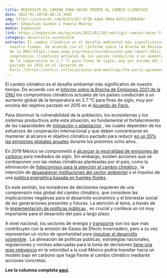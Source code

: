 ```yaml
---
title: REDIRIGIR EL CAMINO PARA HACER FRENTE AL CAMBIO CLIMÁTICO
date: 2022-01-28T16:40:15.394Z
img: https://ucarecdn.com/6c67cd57-4730-44e8-908d-837cc2d684b0/
autor: Sebastián Guzmán y Pamela Monroy
medio: Expansión
link: https://expansion.mx/opinion/2022/01/28/redirigir-camino-hacer-frente-cambio-climatico
category: desarrollo-sostenible
extracto: El cambio climático es el desafío ambiental más significativo de
  nuestro tiempo. De acuerdo con el [Informe sobre la Brecha de Emisiones 2021
  de la ONU](https://www.unep.org/resources/emissions-gap-report-2021) los
  compromisos climáticos actuales de los países conducirán a un aumento global
  de la temperatura en 2.7 °C para fines de siglo, muy por encima del objetivo
  pactado en 2015 en el [Acuerdo de
  París.](https://unfccc.int/es/process-and-meetings/the-paris-agreement/que-es-el-acuerdo-de-paris)
---
```

<!--StartFragment-->

El cambio climático es el desafío ambiental más significativo de nuestro tiempo. De acuerdo con el [Informe sobre la Brecha de Emisiones 2021 de la ONU](https://www.unep.org/resources/emissions-gap-report-2021) los compromisos climáticos actuales de los países conducirán a un aumento global de la temperatura en 2.7 °C para fines de siglo, muy por encima del objetivo pactado en 2015 en el [Acuerdo de París.](https://unfccc.int/es/process-and-meetings/the-paris-agreement/que-es-el-acuerdo-de-paris)

Para disminuir la vulnerabilidad de la población, los ecosistemas y los sistemas productivos ante esta situación, es fundamental el fortalecimiento de las capacidades de [mitigación y adaptación](http://elcambioclimaticodefrente.inecc.gob.mx/que_podemos_hacer) , las cuales dependen de los esfuerzos de cooperación internacional y que deben concentrarse en mantener al alcance el objetivo climático pactado para reducir [en un 55% las emisiones globales anuales](https://www.unep.org/es/noticias-y-reportajes/comunicado-de-prensa/los-compromisos-climaticos-actualizados-son) durante los próximos ocho años.

En 2019 México se comprometió a [alcanzar la neutralidad de emisiones de carbono](https://unfccc.int/es/news/alianza-de-ambicion-climatica-los-paises-dan-un-nuevo-empuje-a-la-ampliacion-del-alcance-de-sus) para mediados de siglo. Sin embargo, existen acciones que se contraponen con las metas climáticas planteadas por el país, como la eliminación de [fideicomisos para la atención al cambio climático](https://www.cemda.org.mx/desaparecen-fideicomiso-para-atencion-del-cambio-climatico-a-pesar-del-llamado-de-organizaciones-ambientalistas/) , la intención de [desaparecer instituciones del sector ambiental](https://www.cemda.org.mx/desaparecer-al-inecc-y-el-imta-debilita-aun-mas-la-capacidad-de-mexico-para-proteger-el-medio-ambiente-y-combatir-el-cambio-climatico/) o el impulso de una [política energética basada en fuentes fósiles](https://www.thedialogue.org/analysis/la-politica-energetica-de-amlo-implicaciones-para-el-comercio-el-clima-y-la-economia-de-mexico/) .

En este sentido, los tomadores de decisiones requieren de una comprensión más global del cambio climático, que considere las implicaciones negativas para el desarrollo económico y el bienestar social de las generaciones presentes y futuras. La atención al tema, a través de la [implementación de políticas públicas](https://imco.org.mx/wp-content/uploads/2018/06/10-PROPUESTAS-CC-VISI%C3%93N-DE-ESTADO-13-06-2018.pdf) , es crucial y conlleva un rol muy importante para el desarrollo del país a largo plazo.

A nivel nacional, los sectores de energía y [transporte](https://www.ethos.org.mx/ciudades-sostenibles-sistemas-de-transporte-urbano/) son los que más contribuyen con la emisión de Gases de Efecto Invernadero, pero a su vez representan un nicho de oportunidad para [impulsar el desarrollo sostenible](https://www.ethos.org.mx/ethos-publications/eficiencia-energetica/) . La alineación de políticas públicas, estrategias nacionales, regulaciones y normas adecuadas para la toma de decisiones [tiene una gran relevancia](https://www.pincc.unam.mx/wp-content/uploads/2022/01/perspectivas-retos-estudios-sobre-cambio-climatico.pdf) en la velocidad a la cual México podría transitar hacia un modelo bajo en carbono que haga frente al cambio climático mediante acciones concretas.

**Lee la columna completa [aquí](https://expansion.mx/opinion/2022/01/28/redirigir-camino-hacer-frente-cambio-climatico).** 

<!--EndFragment-->